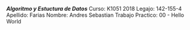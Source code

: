 ***Algoritmo y Estuctura de Datos***
Curso: K1051
2018
Legajo: 142-155-4
Apellido: Farias
Nombre: Andres Sebastian
Trabajo Practico: 00 - Hello World
